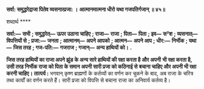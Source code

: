 **सर्वा: समुद्धरेद्राजा पितेव व्यसनात्प्रजा: ।** **आत्मानमात्मना धीरो यथा गजपतिर्गजान् ॥ ४५॥** 

शब्दार्थ **** 

**सर्वा:—** **सभी** **; समुद्धरेत्—** **ऊपर उठाना चाहिए** **; राजा—** **राजा** **; पिता—** **पिता** **; इव—** **स²श** **; व्यसनात्—** **विपत्तियों से** **; प्रजा:—** **जनता** **; आत्मानम्—** **अपने आपको** **; आत्मन—** **अपने आप** **; धीर:—** **निर्भीक** **; यथा—** **जिस तरह** **; गज-पति:—** **गजराज** **; गजान्—** **अन्य हाथियों को।** **.** 

**जिस तरह हाथियों का राजा अपने झुंड के अन्य सारे हाथियों की रक्षा करता है और अपनी** **भी रक्षा करता है, उसी तरह निर्भीक राजा को पिता के समान अपनी सारी प्रजा को कठिनाई से** **बचाना चाहिए और अपनी भी रक्षा करनी चाहिए।** **तात्पर्य :** भगवान् कृष्ण ब्राह्मणों के कर्तव्यों का वर्णन कर चुकने के बाद, अब राजा के चरित्र तथा कार्यों का वर्णन करते हैं। सारी प्रजा को विपत्ति से बचाना राजा का अनिवार्य कर्तव्य है।  